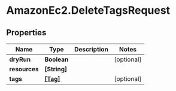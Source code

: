 # AmazonEc2.DeleteTagsRequest

## Properties

Name | Type | Description | Notes
------------ | ------------- | ------------- | -------------
**dryRun** | **Boolean** |  | [optional] 
**resources** | **[String]** |  | 
**tags** | [**[Tag]**](Tag.md) |  | [optional] 


